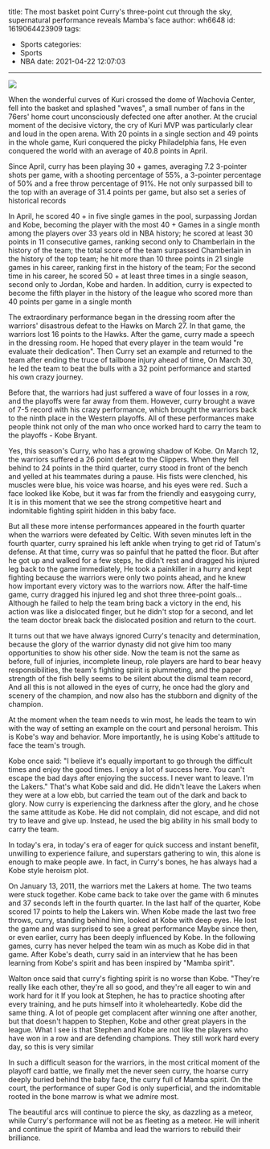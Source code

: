 title: The most basket point  Curry's three-point cut through the sky, supernatural performance reveals Mamba's face
author: wh6648
id: 1619064423909
tags: 
- Sports
categories: 
- Sports
- NBA
date: 2021-04-22 12:07:03
---
![](https://p3.itc.cn/q_70/images01/20210422/9a52de1125ac4f649f691afecd2a4553.jpeg)


When the wonderful curves of Kuri crossed the dome of Wachovia Center, fell into the basket and splashed "waves", a small number of fans in the 76ers' home court unconsciously defected one after another. At the crucial moment of the decisive victory, the cry of Kuri MVP was particularly clear and loud in the open arena. With 20 points in a single section and 49 points in the whole game, Kuri conquered the picky Philadelphia fans, He even conquered the world with an average of 40.8 points in April.

Since April, curry has been playing 30 + games, averaging 7.2 3-pointer shots per game, with a shooting percentage of 55%, a 3-pointer percentage of 50% and a free throw percentage of 91%. He not only surpassed bill to the top with an average of 31.4 points per game, but also set a series of historical records

In April, he scored 40 + in five single games in the pool, surpassing Jordan and Kobe, becoming the player with the most 40 + Games in a single month among the players over 33 years old in NBA history; he scored at least 30 points in 11 consecutive games, ranking second only to Chamberlain in the history of the team; the total score of the team surpassed Chamberlain in the history of the top team; he hit more than 10 three points in 21 single games in his career, ranking first in the history of the team; For the second time in his career, he scored 50 + at least three times in a single season, second only to Jordan, Kobe and harden. In addition, curry is expected to become the fifth player in the history of the league who scored more than 40 points per game in a single month

The extraordinary performance began in the dressing room after the warriors' disastrous defeat to the Hawks on March 27. In that game, the warriors lost 16 points to the Hawks. After the game, curry made a speech in the dressing room. He hoped that every player in the team would "re evaluate their dedication". Then Curry set an example and returned to the team after ending the truce of tailbone injury ahead of time, On March 30, he led the team to beat the bulls with a 32 point performance and started his own crazy journey.

Before that, the warriors had just suffered a wave of four losses in a row, and the playoffs were far away from them. However, curry brought a wave of 7-5 record with his crazy performance, which brought the warriors back to the ninth place in the Western playoffs. All of these performances make people think not only of the man who once worked hard to carry the team to the playoffs - Kobe Bryant.

Yes, this season's Curry, who has a growing shadow of Kobe. On March 12, the warriors suffered a 26 point defeat to the Clippers. When they fell behind to 24 points in the third quarter, curry stood in front of the bench and yelled at his teammates during a pause. His fists were clenched, his muscles were blue, his voice was hoarse, and his eyes were red. Such a face looked like Kobe, but it was far from the friendly and easygoing curry, It is in this moment that we see the strong competitive heart and indomitable fighting spirit hidden in this baby face.

But all these more intense performances appeared in the fourth quarter when the warriors were defeated by Celtic. With seven minutes left in the fourth quarter, curry sprained his left ankle when trying to get rid of Tatum's defense. At that time, curry was so painful that he patted the floor. But after he got up and walked for a few steps, he didn't rest and dragged his injured leg back to the game immediately, He took a painkiller in a hurry and kept fighting because the warriors were only two points ahead, and he knew how important every victory was to the warriors now. After the half-time game, curry dragged his injured leg and shot three three-point goals... Although he failed to help the team bring back a victory in the end, his action was like a dislocated finger, but he didn't stop for a second, and let the team doctor break back the dislocated position and return to the court.

It turns out that we have always ignored Curry's tenacity and determination, because the glory of the warrior dynasty did not give him too many opportunities to show his other side. Now the team is not the same as before, full of injuries, incomplete lineup, role players are hard to bear heavy responsibilities, the team's fighting spirit is plummeting, and the paper strength of the fish belly seems to be silent about the dismal team record, And all this is not allowed in the eyes of curry, he once had the glory and scenery of the champion, and now also has the stubborn and dignity of the champion.

At the moment when the team needs to win most, he leads the team to win with the way of setting an example on the court and personal heroism. This is Kobe's way and behavior. More importantly, he is using Kobe's attitude to face the team's trough.

Kobe once said: "I believe it's equally important to go through the difficult times and enjoy the good times. I enjoy a lot of success here. You can't escape the bad days after enjoying the success. I never want to leave. I'm the Lakers." That's what Kobe said and did. He didn't leave the Lakers when they were at a low ebb, but carried the team out of the dark and back to glory. Now curry is experiencing the darkness after the glory, and he chose the same attitude as Kobe. He did not complain, did not escape, and did not try to leave and give up. Instead, he used the big ability in his small body to carry the team.

In today's era, in today's era of eager for quick success and instant benefit, unwilling to experience failure, and superstars gathering to win, this alone is enough to make people awe. In fact, in Curry's bones, he has always had a Kobe style heroism plot.

On January 13, 2011, the warriors met the Lakers at home. The two teams were stuck together. Kobe came back to take over the game with 6 minutes and 37 seconds left in the fourth quarter. In the last half of the quarter, Kobe scored 17 points to help the Lakers win. When Kobe made the last two free throws, curry, standing behind him, looked at Kobe with deep eyes. He lost the game and was surprised to see a great performance Maybe since then, or even earlier, curry has been deeply influenced by Kobe. In the following games, curry has never helped the team win as much as Kobe did in that game. After Kobe's death, curry said in an interview that he has been learning from Kobe's spirit and has been inspired by "Mamba spirit".

Walton once said that curry's fighting spirit is no worse than Kobe. "They're really like each other, they're all so good, and they're all eager to win and work hard for it If you look at Stephen, he has to practice shooting after every training, and he puts himself into it wholeheartedly. Kobe did the same thing. A lot of people get complacent after winning one after another, but that doesn't happen to Stephen, Kobe and other great players in the league. What I see is that Stephen and Kobe are not like the players who have won in a row and are defending champions. They still work hard every day, so this is very similar

In such a difficult season for the warriors, in the most critical moment of the playoff card battle, we finally met the never seen curry, the hoarse curry deeply buried behind the baby face, the curry full of Mamba spirit. On the court, the performance of super God is only superficial, and the indomitable rooted in the bone marrow is what we admire most.

The beautiful arcs will continue to pierce the sky, as dazzling as a meteor, while Curry's performance will not be as fleeting as a meteor. He will inherit and continue the spirit of Mamba and lead the warriors to rebuild their brilliance.

